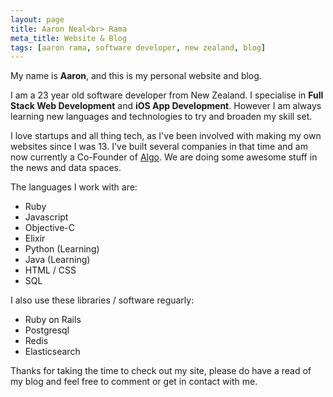 ```yaml
---
layout: page
title: Aaron Neal<br> Rama
meta_title: Website & Blog
tags: [aaron rama, software developer, new zealand, blog]
---
```


My name is **Aaron**, and this is my personal website and blog.

I am a 23 year old software developer from New Zealand. I specialise
in **Full Stack Web Development** and **iOS App Development**. However I am
always learning new languages and technologies to try and broaden my skill set.

I love startups and all thing tech, as I've been involved with making my own
websites since I was 13. I've built several companies in that time and am now
currently a Co-Founder of [Algo](http://algo.com). We are doing some awesome
stuff in the news and data spaces.

The languages I work with are:

- Ruby
- Javascript
- Objective-C
- Elixir
- Python (Learning)
- Java (Learning)
- HTML / CSS
- SQL

I also use these libraries / software reguarly:

- Ruby on Rails
- Postgresql
- Redis
- Elasticsearch

Thanks for taking the time to check out my site, please do have a read of my blog
and feel free to comment or get in contact with me.